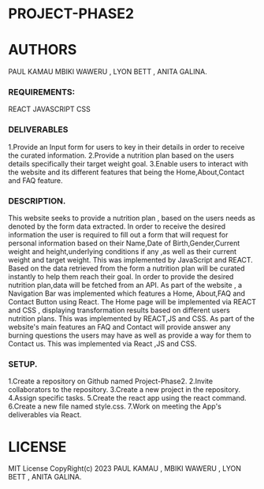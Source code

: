 
# PROJECT-PHASE2

# AUTHORS
PAUL KAMAU
MBIKI WAWERU , 
LYON BETT ,
ANITA GALINA.

### REQUIREMENTS: 
REACT 
JAVASCRIPT
CSS

### DELIVERABLES 
1.Provide an Input form for users to key in their details in order to receive the curated information.
2.Provide a nutrition plan based on the users details specifically their target weight goal. 
3.Enable users to interact with the website and its different features that being the Home,About,Contact and FAQ feature.

### DESCRIPTION. 
This website seeks to provide a nutrition plan , based on the users needs as denoted by the form data extracted.
In order to receive the desired information the user is required to fill out a form that will request for personal information based on their Name,Date of Birth,Gender,Current weight and height,underlying conditions if any ,as well as their current weight and target weight.
This was implemented by JavaScript and REACT.
Based on the data retrieved from the form a nutrition plan will be curated instantly to help them reach their goal.
In order to provide the desired nutrition plan,data will be fetched from an API.
As part of the website , a Navigation Bar was implemented which features a Home, About,FAQ and Contact Button using React.
The Home page will be implemented via REACT and CSS , displaying transformation results based on different users nutrition plans.
This was implemented by REACT,JS and CSS.
As part of the website's main features an FAQ and Contact will provide answer any burning questions the users may have as well as provide a way for them to Contact us.
This was implemented via React ,JS and CSS.


### SETUP. 
1.Create a repository on Github named Project-Phase2. 
2.Invite collaborators to the repository. 
3.Create a new project in the repository. 4.Assign specific tasks. 
5.Create the react app using the react command. 
6.Create a new file named style.css. 
7.Work on meeting the App's deliverables via React.


# LICENSE
MIT License CopyRight(c) 2023 PAUL KAMAU , MBIKI WAWERU , LYON BETT , ANITA GALINA.
